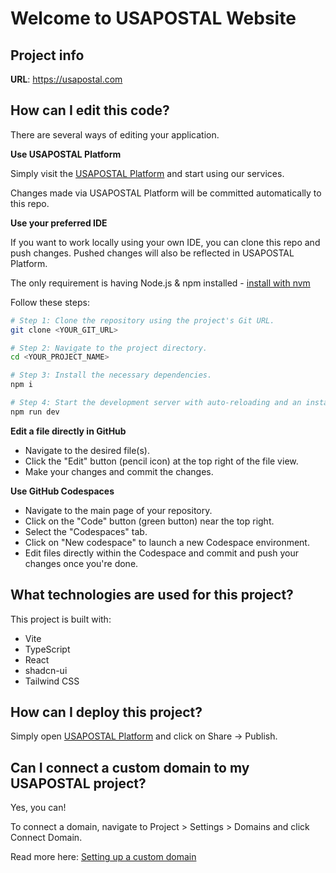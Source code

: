 # Welcome to USAPOSTAL Website

## Project info

**URL**: https://usapostal.com

## How can I edit this code?

There are several ways of editing your application.

**Use USAPOSTAL Platform**

Simply visit the [USAPOSTAL Platform](https://usapostal.com) and start using our services.

Changes made via USAPOSTAL Platform will be committed automatically to this repo.

**Use your preferred IDE**

If you want to work locally using your own IDE, you can clone this repo and push changes. Pushed changes will also be reflected in USAPOSTAL Platform.

The only requirement is having Node.js & npm installed - [install with nvm](https://github.com/nvm-sh/nvm#installing-and-updating)

Follow these steps:

```sh
# Step 1: Clone the repository using the project's Git URL.
git clone <YOUR_GIT_URL>

# Step 2: Navigate to the project directory.
cd <YOUR_PROJECT_NAME>

# Step 3: Install the necessary dependencies.
npm i

# Step 4: Start the development server with auto-reloading and an instant preview.
npm run dev
```

**Edit a file directly in GitHub**

- Navigate to the desired file(s).
- Click the "Edit" button (pencil icon) at the top right of the file view.
- Make your changes and commit the changes.

**Use GitHub Codespaces**

- Navigate to the main page of your repository.
- Click on the "Code" button (green button) near the top right.
- Select the "Codespaces" tab.
- Click on "New codespace" to launch a new Codespace environment.
- Edit files directly within the Codespace and commit and push your changes once you're done.

## What technologies are used for this project?

This project is built with:

- Vite
- TypeScript
- React
- shadcn-ui
- Tailwind CSS

## How can I deploy this project?

Simply open [USAPOSTAL Platform](https://usapostal.com) and click on Share -> Publish.

## Can I connect a custom domain to my USAPOSTAL project?

Yes, you can!

To connect a domain, navigate to Project > Settings > Domains and click Connect Domain.

Read more here: [Setting up a custom domain](https://docs.usapostal.com/features/custom-domain#custom-domain)
